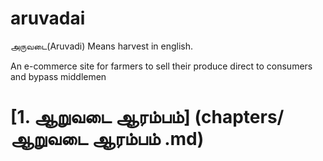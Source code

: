 # aruvadai
அருவடை(Aruvadi) Means harvest in english.

An e-commerce site for farmers to sell their produce direct to consumers and bypass middlemen

# [1. ஆறுவடை ஆரம்பம்] (chapters/ஆறுவடை ஆரம்பம் .md)


